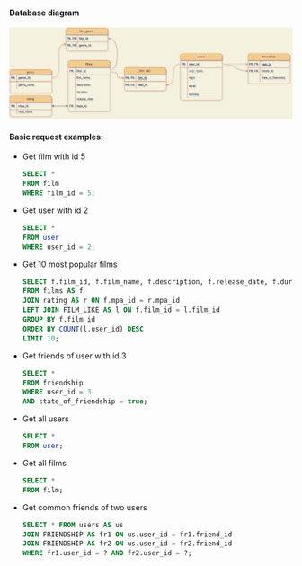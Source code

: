 #### Database diagram
![DB Diagram](diagram/filmorate_diagram_Osipov.png)

#### Basic request examples:

- Get film with id 5
  ```` SQL
  SELECT *
  FROM film
  WHERE film_id = 5;

- Get user with id 2
  ```` SQL
  SELECT *
  FROM user
  WHERE user_id = 2;

- Get 10 most popular films
  ```` SQL
  SELECT f.film_id, f.film_name, f.description, f.release_date, f.duration,r.mpa_id, r.mpa_name
  FROM films AS f
  JOIN rating AS r ON f.mpa_id = r.mpa_id
  LEFT JOIN FILM_LIKE AS l ON f.film_id = l.film_id
  GROUP BY f.film_id
  ORDER BY COUNT(l.user_id) DESC
  LIMIT 10;

- Get friends of user with id 3
  ```` SQL
  SELECT *
  FROM friendship
  WHERE user_id = 3 
  AND state_of_friendship = true;

- Get all users
  ```` SQL
  SELECT *
  FROM user;

- Get all films
  ```` SQL
  SELECT *
  FROM film;

- Get common friends of two users
  ```` SQL
  SELECT * FROM users AS us
  JOIN FRIENDSHIP AS fr1 ON us.user_id = fr1.friend_id
  JOIN FRIENDSHIP AS fr2 ON us.user_id = fr2.friend_id
  WHERE fr1.user_id = ? AND fr2.user_id = ?;
